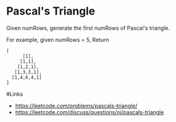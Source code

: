 # Pascal's Triangle
Given numRows, generate the first numRows of Pascal's triangle.

For example, given numRows = 5,
Return
```
[
      [1],
     [1,1],
    [1,2,1],
   [1,3,3,1],
  [1,4,6,4,1]
]
```

#Links
- https://leetcode.com/problems/pascals-triangle/
- https://leetcode.com/discuss/questions/oj/pascals-triangle